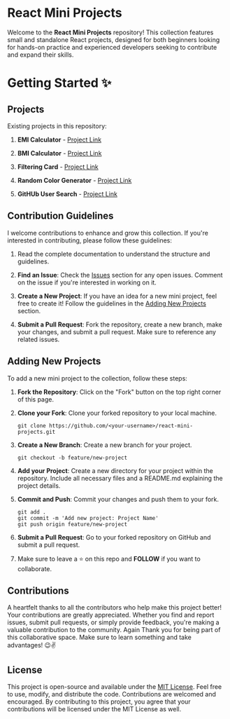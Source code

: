 # React Mini Projects

Welcome to the **React Mini Projects** repository! This collection features small and standalone React projects, designed for both beginners looking for hands-on practice and experienced developers seeking to contribute and expand their skills.

# Getting Started ✨

## Projects

Existing projects in this repository:

1. **EMI Calculator** - [Project Link](https://github.com/PranabKumarSahoo/react-mini-projects/tree/master/src/EMICalculator)

2. **BMI Calculator** - [Project Link](https://github.com/PranabKumarSahoo/react-mini-projects/tree/master/src/BMICalcalator)

3. **Filtering Card** - [Project Link](https://github.com/PranabKumarSahoo/react-mini-projects/tree/master/src/Filter)

4. **Random Color Generator** - [Project Link](https://github.com/PranabKumarSahoo/react-mini-projects/tree/master/src/RandomColorGenerator)

5. **GitHUb User Search** - [Project Link](https://github.com/PranabKumarSahoo/react-mini-projects/tree/master/src/GitHubUserSearch)

## Contribution Guidelines

I welcome contributions to enhance and grow this collection. If you're interested in contributing, please follow these guidelines:

1. Read the complete documentation to understand the structure and guidelines.

2. **Find an Issue**: Check the [Issues](https://github.com/PranabKumarSahoo/react-mini-projects/issues) section for any open issues. Comment on the issue if you're interested in working on it.

3. **Create a New Project**: If you have an idea for a new mini project, feel free to create it! Follow the guidelines in the [Adding New Projects](#adding-new-projects) section.

4. **Submit a Pull Request**: Fork the repository, create a new branch, make your changes, and submit a pull request. Make sure to reference any related issues.

## Adding New Projects

To add a new mini project to the collection, follow these steps:

1. **Fork the Repository**: Click on the "Fork" button on the top right corner of this page.

2. **Clone your Fork**: Clone your forked repository to your local machine.

   ```
   git clone https://github.com/<your-username>/react-mini-projects.git
   ```
   
3. **Create a New Branch**: Create a new branch for your project.

   ```
   git checkout -b feature/new-project
   ```

4. **Add your Project**: Create a new directory for your project within the repository. Include all necessary files and a README.md explaining the project details.

5. **Commit and Push**: Commit your changes and push them to your fork.

   ```
   git add .
   git commit -m 'Add new project: Project Name'
   git push origin feature/new-project

   ```
6. **Submit a Pull Request**: Go to your forked repository on GitHub and submit a pull request.

7. Make sure to leave a ⭐ on this repo and **FOLLOW** if you want to collaborate.

## Contributions

A heartfelt thanks to all the contributors who help make this project better! Your contributions are greatly appreciated. Whether you find and report issues, submit pull requests, or simply provide feedback, you're making a valuable contribution to the community. Again Thank you for being part of this collaborative space. Make sure to learn something and take advantages! 😉✌️

## License

This project is open-source and available under the [MIT License](LICENSE). Feel free to use, modify, and distribute the code. Contributions are welcomed and encouraged. By contributing to this project, you agree that your contributions will be licensed under the MIT License as well.
